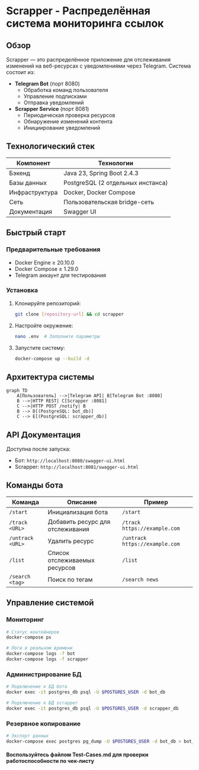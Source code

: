 # Scrapper - Распределённая система мониторинга ссылок

## Обзор

Scrapper — это распределённое приложение для отслеживания изменений на веб-ресурсах с уведомлениями через Telegram. Система состоит из:

- **Telegram Bot** (порт 8080)
  - Обработка команд пользователя
  - Управление подписками
  - Отправка уведомлений
- **Scrapper Service** (порт 8081)
  - Периодическая проверка ресурсов
  - Обнаружение изменений контента
  - Инициирование уведомлений

## Технологический стек

| Компонент       | Технологии                          |
|-----------------|-------------------------------------|
| Бэкенд          | Java 23, Spring Boot 2.4.3          |
| Базы данных     | PostgreSQL (2 отдельных инстанса)   |
| Инфраструктура  | Docker, Docker Compose              |
| Сеть            | Пользовательская bridge-сеть        |
| Документация    | Swagger UI                          |

## Быстрый старт

### Предварительные требования

- Docker Engine ≥ 20.10.0
- Docker Compose ≥ 1.29.0
- Telegram аккаунт для тестирования

### Установка

1. Клонируйте репозиторий:
   ```bash
   git clone [repository-url] && cd scrapper
   ```

2. Настройте окружение:
   ```bash
   nano .env  # Заполните параметры
   ```

3. Запустите систему:
   ```bash
   docker-compose up --build -d
   ```

## Архитектура системы

```mermaid
graph TD
    A[Пользователь] -->|Telegram API| B[Telegram Bot :8080]
    B -->|HTTP REST| C[Scrapper :8081]
    C -->|HTTP POST /notify| B
    B --> D[(PostgreSQL: bot_db)]
    C --> E[(PostgreSQL: scrapper_db)]
```

## API Документация

Доступна после запуска:
- Бот: `http://localhost:8080/swagger-ui.html`
- Scrapper: `http://localhost:8081/swagger-ui.html`

## Команды бота

| Команда         | Описание                          | Пример               |
|-----------------|-----------------------------------|----------------------|
| `/start`        | Инициализация бота                | `/start`             |
| `/track <URL>`  | Добавить ресурс для отслеживания  | `/track https://example.com` |
| `/untrack <URL>`| Удалить ресурс                    | `/untrack https://example.com` |
| `/list`         | Список отслеживаемых ресурсов     | `/list`              |
| `/search <tag>` | Поиск по тегам                   | `/search news`       |

## Управление системой

### Мониторинг
```bash
# Статус контейнеров
docker-compose ps

# Логи в реальном времени
docker-compose logs -f bot
docker-compose logs -f scrapper
```

### Администрирование БД
```bash
# Подключение к БД бота
docker exec -it postgres_db psql -U $POSTGRES_USER -d bot_db

# Подключение к БД scrapper
docker exec -it postgres_db psql -U $POSTGRES_USER -d scrapper_db
```

### Резервное копирование
```bash
# Экспорт данных
docker-compose exec postgres pg_dump -U $POSTGRES_USER -d bot_db > bot_backup.sql
```

#### Воспользуйтесь файлом Test-Cases.md для проверки работоспособности по чек-листу
